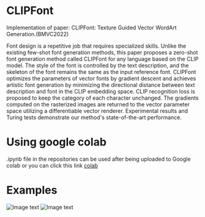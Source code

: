 # CLIPFont
Implementation of paper: CLIPFont: Texture Guided Vector WordArt Generation.(BMVC2022)

Font design is a repetitive job that requires specialized skills. Unlike the existing few-shot font generation methods, this paper proposes a zero-shot font generation method called CLIPFont for any language based on the CLIP model. The style of the font is controlled by the text description, and the skeleton of the font remains the same as the input reference font. CLIPFont optimizes the parameters of vector fonts by gradient descent and achieves artistic font generation by minimizing the directional distance between text description and font in the CLIP embedding space. CLIP recognition loss is proposed to keep the category of each character unchanged. The gradients computed on the rasterized images are returned to the vector parameter space utilizing a differentiable vector renderer. Experimental results and Turing tests demonstrate our method's state-of-the-art performance.
# Using google colab
.ipynb file in the repositories can be used after being uploaded to Google colab
or you can click this link  [colab](https://colab.research.google.com/github/songyiren98/CLIPFont/blob/main/clipfont.ipynb)
# Examples
![Image text](https://github.com/songyiren98/CLIPFont/blob/main/CLIPfont_code/font.png)
![Image text](https://github.com/songyiren98/CLIPFont/blob/main/CLIPfont_code/font2.png)
